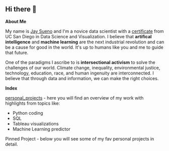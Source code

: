 ## Hi there 👋 

<summary><strong>About Me</strong></summary>

My name is [Jay Sueno](www.linkedin.com/in/jaysueno) and I'm a novice data scientist with a [certificate](https://bootcamp.extension.ucsd.edu/data/) from UC San Diego in Data Science and Visualization. I believe that <strong>artifical intelligence</strong> and <strong>machine learning</strong> are the next industrial revolution and can be a cause for good in the world. It's up to humans like you and me to guide that future. 

One of the paradigms I ascribe to is <strong>intersectional activism</strong> to solve the challenges of our world. Climate change, inequality, environmental justice, technology, education, race, and human ingenuity are interconnected. I believe that through data and information, we can make the right choices. 

<summary><strong>Index</strong></summary>

[personal_projects](www.github.com) - here you will find an overview of my work with highlights from topics like:
- Python coding
- SQL
- Tableau visualizations
- Machine Learning predictor

Pinned Project - below you will see some of my fav personal projects in detail. 

<!--
**jaysueno/jaysueno** is a ✨ _special_ ✨ repository because its `README.md` (this file) appears on your GitHub profile.

Here are some ideas to get you started:

- 🔭 I’m currently working on applying to Data Science, Machine Learning, Data Analytics, and Project Management jobs
- 🌱 I’m currently learning Stanford's Machine Learning Certificate by Andrew Ng
- 👯 I’m looking to collaborate on ...
- 🤔 I’m looking for help with finding a job in tech.
- 💬 Ask me about intersectional activism
- 📫 How to reach me: add and message me on instagram
- 😄 Pronouns: he/him
- ⚡ Fun fact: I've surfed in 6 countries
-->
